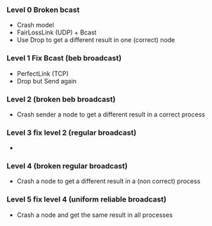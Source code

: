 ### Level 0 Broken bcast

- Crash model
- FairLossLink (UDP) + Bcast
- Use Drop to get a different result in one (correct) node

### Level 1 Fix Bcast (beb broadcast)

- PerfectLink (TCP)
- Drop but Send again

### Level 2 (broken beb broadcast)

- Crash sender a node to get a different result in a correct process

### Level 3 fix level 2 (regular broadcast) 

- 

### Level 4 (broken regular broadcast)

- Crash a node to get a different result in a (non correct) process

### Level 5 fix level 4 (uniform reliable broadcast)

- Crash a node and get the same result in all processes